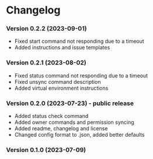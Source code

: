 # Changelog

### Version 0.2.2 (2023-09-01)

* Fixed start command not responding due to a timeout
* Added instructions and issue templates

### Version 0.2.1 (2023-08-02)

* Fixed status command not responding due to a timeout
* Fixed unsync command description
* Added virtual environment instructions

### Version 0.2.0 (2023-07-23) - public release

* Added status check command
* Added owner commands and permission syncing
* Added readme, changelog and license
* Changed config format to .json, added better defaults

### Version 0.1.0 (2023-07-09)